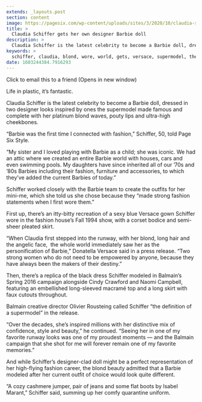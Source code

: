 ```yaml
--- 
extends: _layouts.post 
section: content 
image: https://pagesix.com/wp-content/uploads/sites/3/2020/10/claudia-schiffer-barbie-versace.jpg?quality=90&strip=all&w=1200 
title: > 
  Claudia Schiffer gets her own designer Barbie doll 
description: > 
  Claudia Schiffer is the latest celebrity to become a Barbie doll, dressed in two designer looks inspired by ones the supermodel made famous and complete with her platinum blond waves, pouty lips and ultra-high cheekbones.“Barbie was the first time I connected with fashion,” Schiffer, 50, told Page Six Style.We had an attic where we created an entire Barbie world with houses, cars and even swimming pools.Balmain creative director Olivier Rousteing called Schiffer “the definition of a supermodel” in the release.“A cozy cashmere jumper, pair of jeans and some flat boots by Isabel Marant,” Schiffer said, summing up her comfy quarantine uniform. 
keywords: > 
  schiffer, claudia, blond, wore, world, gets, versace, supermodel, theres, barbie, told, designer, fashion, doll 
date: 1603244384.7916293 
--- 
```

<div><p>Click to email this to a friend (Opens in new window)</p><p>Life in plastic, it&#8217;s fantastic.</p>
<p>Claudia Schiffer is the latest celebrity to become a Barbie doll, dressed in two designer looks inspired by ones the supermodel made famous and complete with her platinum blond waves, pouty lips and ultra-high cheekbones.</p>
<p class="p1">&#8220;Barbie was the first time I connected with fashion,&#8221; Schiffer, 50, told Page Six Style.</p>
<p class="p1">&#8220;My sister and I loved playing with Barbie as a child; she was iconic. We had an attic where we created an entire Barbie world with houses, cars and even swimming pools. My daughters have since inherited all of our &#8217;70s and &#8217;80s Barbies including their fashion, furniture and accessories, to which they&#8217;ve added the current Barbies of today.&#8221;</p>
<p>Schiffer worked closely with the Barbie team to create the outfits for her mini-me, which she told us she chose because they &#8220;made strong fashion statements when I first wore them.&#8221;</p>
<p>First up, there&#8217;s an itty-bitty recreation of a sexy blue Versace gown Schiffer wore in the fashion house&#8217;s Fall 1994 show, with a corset bodice and semi-sheer pleated skirt.</p>
<p>&#8220;When Claudia first stepped into the runway, with her blond, long hair and the angelic face,&#160; the whole world immediately saw her as the personification of Barbie,&#8221; Donatella Versace said in a press release. &#8220;Two strong women who do not need to be empowered by anyone, because they have always been the makers of their destiny.&#8221;</p>
 
<p>Then, there&#8217;s a replica of the black dress Schiffer modeled in Balmain&#8217;s Spring 2016 campaign alongside Cindy Crawford and Naomi Campbell, featuring an embellished long-sleeved macram&#233; top and a long skirt with faux cutouts throughout.</p>
<p>Balmain creative director Olivier Rousteing called Schiffer &#8220;the definition of a supermodel&#8221; in the release.</p>
<p>&#8220;Over the decades, she&#8217;s inspired millions with her distinctive mix of confidence, style and beauty,&#8221; he continued. &#8220;Seeing her in one of my favorite runway looks was one of my proudest moments &#8212; and the Balmain campaign that she shot for me will forever remain one of my favorite memories.&#8221;</p>
<p>And while Schiffer&#8217;s designer-clad doll might be a perfect representation of her high-flying fashion career, the blond beauty admitted that a Barbie modeled after her current outfit of choice would look quite different.</p>
<p class="p1">&#8220;A cozy cashmere jumper, pair of jeans and some flat boots by Isabel Marant,&#8221; Schiffer said, summing up her comfy quarantine uniform.</p>
			</div>